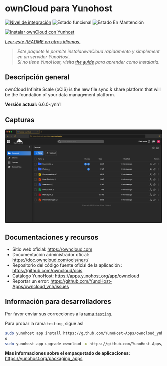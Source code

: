 <!--
Este archivo README esta generado automaticamente<https://github.com/YunoHost/apps/tree/master/tools/readme_generator>
No se debe editar a mano.
-->

# ownCloud para Yunohost

[![Nivel de integración](https://dash.yunohost.org/integration/owncloud.svg)](https://ci-apps.yunohost.org/ci/apps/owncloud/) ![Estado funcional](https://ci-apps.yunohost.org/ci/badges/owncloud.status.svg) ![Estado En Mantención](https://ci-apps.yunohost.org/ci/badges/owncloud.maintain.svg)

[![Instalar ownCloud con Yunhost](https://install-app.yunohost.org/install-with-yunohost.svg)](https://install-app.yunohost.org/?app=owncloud)

*[Leer este README en otros idiomas.](./ALL_README.md)*

> *Este paquete le permite instalarownCloud rapidamente y simplement en un servidor YunoHost.*  
> *Si no tiene YunoHost, visita [the guide](https://yunohost.org/install) para aprender como instalarla.*

## Descripción general

ownCloud Infinite Scale (oCIS) is the new file sync & share platform that will be the foundation of your data management platform.

**Versión actual:** 6.6.0~ynh1

## Capturas

![Captura de ownCloud](./doc/screenshots/screenshot.png)

## Documentaciones y recursos

- Sitio web oficial: <https://owncloud.com>
- Documentación administrador oficial: <https://doc.owncloud.com/ocis/next/>
- Repositorio del código fuente oficial de la aplicación : <https://github.com/owncloud/ocis>
- Catálogo YunoHost: <https://apps.yunohost.org/app/owncloud>
- Reportar un error: <https://github.com/YunoHost-Apps/owncloud_ynh/issues>

## Información para desarrolladores

Por favor enviar sus correcciones a la [rama `testing`](https://github.com/YunoHost-Apps/owncloud_ynh/tree/testing).

Para probar la rama `testing`, sigue asÍ:

```bash
sudo yunohost app install https://github.com/YunoHost-Apps/owncloud_ynh/tree/testing --debug
o
sudo yunohost app upgrade owncloud -u https://github.com/YunoHost-Apps/owncloud_ynh/tree/testing --debug
```

**Mas informaciones sobre el empaquetado de aplicaciones:** <https://yunohost.org/packaging_apps>
